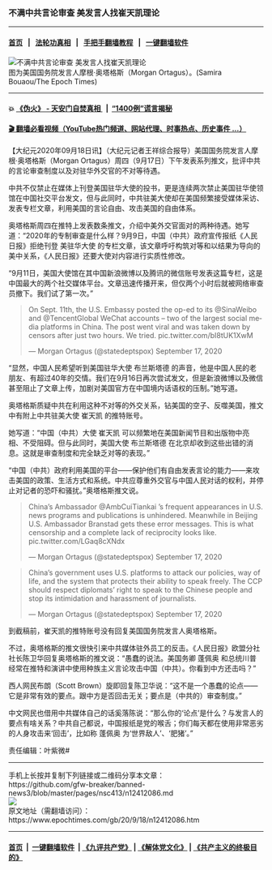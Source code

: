 ### 不满中共言论审查 美发言人找崔天凯理论
------------------------

#### [首页](https://github.com/gfw-breaker/banned-news3/blob/master/README.md) &nbsp;&nbsp;|&nbsp;&nbsp; [法轮功真相](https://github.com/begood0513/basic/blob/master/README.md)  &nbsp;&nbsp;|&nbsp;&nbsp; [手把手翻墙教程](https://github.com/gfw-breaker/guides/wiki)  &nbsp;&nbsp;|&nbsp;&nbsp; [一键翻墙软件](https://github.com/gfw-breaker/nogfw/blob/master/README.md)  



<div><img alt="不满中共言论审查 美发言人找崔天凯理论" class="attachment-djy_600_400 size-djy_600_400 wp-post-image" src="https://i.epochtimes.com/assets/uploads/2020/05/EpochTimes_510A0711__1_-600x400.jpg"/>
<div class="caption">
 图为美国国务院发言人摩根·奥塔格斯（Morgan Ortagus）。(Samira Bouaou/The Epoch Times)
</div></div><hr/>

#### 💥 [《伪火》 - 天安门自焚真相 ](http://158.247.195.190:10000/videos/blog/weihuo.html)&nbsp; |&nbsp; [“1400例”谎言揭秘  ](http://158.247.195.190:10000/videos/blog/jiexi1400.html)

#### [ 🎬  翻墙必看视频（YouTube热门频道、网站代理、时事热点、历史事件 ...）](https://github.com/gfw-breaker/links/blob/master/banned.md)

<div><p>
 【大纪元2020年09月18日讯】（大纪元记者王祥综合报导）美国国务院发言人摩根·奥塔格斯（Morgan Ortagus）周四（9月17日）下午发表系列推文，批评中共的言论审查制度以及对驻华外交官的不对等待遇。
</p>
<p>
 中共不仅禁止在媒体上刊登美国驻华大使的投书，更是连续两次禁止美国驻华使领馆在中国社交平台发文，但与此同时，中共驻美大使却在美国频繁接受媒体采访、发表专栏文章，利用美国的言论自由、攻击美国的自由体系。
</p>
<p>
 奥塔格斯周四在推特上发表数条推文，介绍中美外交官面对的两种待遇。她写道：“2020年的专制审查是什么样？9月9日，中国（中共）政府宣传报纸《人民日报》拒绝刊登
 <ok href="https://www.epochtimes.com/gb/tag/%E7%BE%8E%E9%A9%BB%E5%8D%8E%E5%A4%A7%E4%BD%BF.html">
  美驻华大使
 </ok>
 的专栏文章，该文章呼吁构筑对等和以结果为导向的美中关系，《人民日报》还要大使对内容进行实质性修改。
</p>
<p>
 “9月11日，美国大使馆在其中国新浪微博以及腾讯的微信账号发表这篇专栏，这是中国最大的两个社交媒体平台。文章迅速传播开来，但仅两个小时后就被网络审查员撤下。我们试了第一次。”
</p>
<p>
</p>
<blockquote class="twitter-tweet">
 <p dir="ltr" lang="en">
  On Sept. 11th, the U.S. Embassy posted the op-ed to its
  <ok href="https://twitter.com/SinaWeibo?ref_src=twsrc%5Etfw">
   @SinaWeibo
  </ok>
  and
  <ok href="https://twitter.com/TencentGlobal?ref_src=twsrc%5Etfw">
   @TencentGlobal
  </ok>
  WeChat accounts – two of the largest social media platforms in China. The post went viral and was taken down by censors after just two hours. We tried.
  <ok href="https://t.co/bI8tUK1XwM">
   pic.twitter.com/bI8tUK1XwM
  </ok>
 </p>
 <p>
  — Morgan Ortagus (@statedeptspox)
  <ok href="https://twitter.com/statedeptspox/status/1306705207213031427?ref_src=twsrc%5Etfw">
   September 17, 2020
  </ok>
 </p>
</blockquote>
<p>
 <p>
  “显然，中国人民希望听到美国驻华大使
  <ok href="https://www.epochtimes.com/gb/tag/%E5%B8%83%E5%85%B0%E6%96%AF%E5%A1%94%E5%BE%B7.html">
   布兰斯塔德
  </ok>
  的声音，他是中国人民的老朋友、有超过40年的交情。我们在9月16日再次尝试发文，但是新浪微博以及微信甚至阻止了文章上传，加剧对美国官方在中国境内话语权的压制。”她写道。
 </p>
 <p>
  奥塔格斯质疑中共在利用这种不对等的外交关系，钻美国的空子、反噬美国，推文中有附上中共驻美大使
  <ok href="https://www.epochtimes.com/gb/tag/%E5%B4%94%E5%A4%A9%E5%87%AF.html">
   崔天凯
  </ok>
  的推特账号。
 </p>
 <p>
  她写道：“中国（中共）大使
  <ok href="https://www.epochtimes.com/gb/tag/%E5%B4%94%E5%A4%A9%E5%87%AF.html">
   崔天凯
  </ok>
  可以频繁地在美国新闻节目和出版物中亮相、不受阻碍。但与此同时，美国大使
  <ok href="https://www.epochtimes.com/gb/tag/%E5%B8%83%E5%85%B0%E6%96%AF%E5%A1%94%E5%BE%B7.html">
   布兰斯塔德
  </ok>
  在北京却收到这些出错的消息。这就是审查制度和完全缺乏对等的表现。”
 </p>
 <p>
  “中国（中共）政府利用美国的平台——保护他们有自由发表言论的能力——来攻击美国的政策、生活方式和系统。中共应尊重外交官与中国人民对话的权利，并停止对记者的恐吓和骚扰。”奥塔格斯推文说。
 </p>
 <p>
 </p>
 <blockquote class="twitter-tweet">
  <p dir="ltr" lang="en">
   China’s Ambassador
   <ok href="https://twitter.com/AmbCuiTiankai?ref_src=twsrc%5Etfw">
    @AmbCuiTiankai
   </ok>
   ’s frequent appearances in U.S. news programs and publications is unhindered. Meanwhile in Beijing U.S. Ambassador Branstad gets these error messages. This is what censorship and a complete lack of reciprocity looks like.
   <ok href="https://t.co/LGaq8cXNdx">
    pic.twitter.com/LGaq8cXNdx
   </ok>
  </p>
  <p>
   — Morgan Ortagus (@statedeptspox)
   <ok href="https://twitter.com/statedeptspox/status/1306705210744676353?ref_src=twsrc%5Etfw">
    September 17, 2020
   </ok>
  </p>
 </blockquote>
 <p>
 </p>
 <p>
 </p>
 <blockquote class="twitter-tweet">
  <p dir="ltr" lang="en">
   China’s government uses U.S. platforms to attack our policies, way of life, and the system that protects their ability to speak freely. The CCP should respect diplomats’ right to speak to the Chinese people and stop its intimidation and harassment of journalists.
  </p>
  <p>
   — Morgan Ortagus (@statedeptspox)
   <ok href="https://twitter.com/statedeptspox/status/1306705212057452545?ref_src=twsrc%5Etfw">
    September 17, 2020
   </ok>
  </p>
 </blockquote>
 <p>
  <p>
   到截稿前，崔天凯的推特账号没有回复美国国务院发言人奥塔格斯。
  </p>
  <p>
   不过，奥塔格斯的推文很快引来中共媒体驻外员工的反击。《人民日报》欧盟分社社长陈卫华回复奥塔格斯的推文说：“愚蠢的说法。美国务卿
   <ok href="https://www.epochtimes.com/gb/tag/%E8%93%AC%E4%BD%A9%E5%A5%A5.html">
    蓬佩奥
   </ok>
   和总统川普经常在推特和演讲中使用种族主义言论攻击中国（中共）。你看到中方还击吗？”
  </p>
  <p>
   西人网民布朗（Scott Brown）旋即回复陈卫华说：“这不是一个愚蠢的论点——它是非常有效的要点。跟中方是否回击无关；要点是（中共的）审查制度。”
  </p>
  <p>
   中文网民也借用中共媒体自己的话奚落陈说：“那么你的‘论点’是什么？与发言人的要点有啥关系？中共自己都说，中国报纸是党的喉舌；你们每天都在使用非常恶劣的人身攻击来‘回击’，比如称
   <ok href="https://www.epochtimes.com/gb/tag/%E8%93%AC%E4%BD%A9%E5%A5%A5.html">
    蓬佩奥
   </ok>
   为‘世界敌人’、‘肥猪’。”
  </p>
  <p>
   责任编辑：叶紫微#
  </p>
 </p>
</p></div>
<hr/>
手机上长按并复制下列链接或二维码分享本文章：<br/>
https://github.com/gfw-breaker/banned-news3/blob/master/pages/nsc413/n12412086.md <br/>
<a href='https://github.com/gfw-breaker/banned-news3/blob/master/pages/nsc413/n12412086.md'><img src='https://github.com/gfw-breaker/banned-news3/blob/master/pages/nsc413/n12412086.md.png'/></a> <br/>
原文地址（需翻墙访问）：https://www.epochtimes.com/gb/20/9/18/n12412086.htm


------------------------
#### [首页](https://github.com/gfw-breaker/banned-news3/blob/master/README.md) &nbsp;|&nbsp; [一键翻墙软件](https://github.com/gfw-breaker/nogfw/blob/master/README.md) &nbsp;| [《九评共产党》](https://github.com/gfw-breaker/9ping.md/blob/master/README.md#九评之一评共产党是什么) | [《解体党文化》](https://github.com/gfw-breaker/jtdwh.md/blob/master/README.md) | [《共产主义的终极目的》](https://github.com/gfw-breaker/gczydzjmd.md/blob/master/README.md)


<img src='http://gfw-breaker.win/banned-news3/pages/nsc413/n12412086.md' width='0px' height='0px'/>